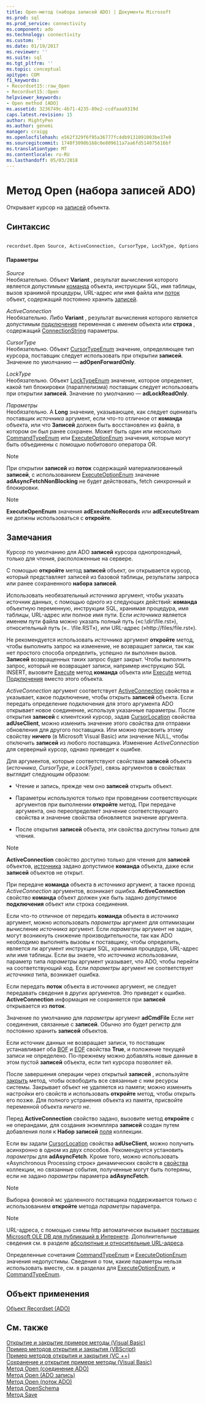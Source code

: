 ```yaml
---
title: Open-метод (набора записей ADO) | Документы Microsoft
ms.prod: sql
ms.prod_service: connectivity
ms.component: ado
ms.technology: connectivity
ms.custom: ''
ms.date: 01/19/2017
ms.reviewer: ''
ms.suite: sql
ms.tgt_pltfrm: ''
ms.topic: conceptual
apitype: COM
f1_keywords:
- Recordset15::raw_Open
- Recordset15::Open
helpviewer_keywords:
- Open method [ADO]
ms.assetid: 3236749c-4b71-4235-89e2-ccdfaaa9319d
caps.latest.revision: 15
author: MightyPen
ms.author: genemi
manager: craigg
ms.openlocfilehash: e562f329f6f95a36777fc4db9131091003be37e0
ms.sourcegitcommit: 1740f3090b168c0e809611a7aa6fd514075616bf
ms.translationtype: MT
ms.contentlocale: ru-RU
ms.lasthandoff: 05/03/2018
---
```

# <a name="open-method-ado-recordset"></a>Метод Open (набора записей ADO)
Открывает курсор на [записей](../../../ado/reference/ado-api/recordset-object-ado.md) объекта.  
  
## <a name="syntax"></a>Синтаксис  
  
```  
  
recordset.Open Source, ActiveConnection, CursorType, LockType, Options  
```  
  
#### <a name="parameters"></a>Параметры  
 *Source*  
 Необязательно. Объект **Variant** , результат вычисления которого является допустимым [команда](../../../ado/reference/ado-api/command-object-ado.md) объекта, инструкции SQL, имя таблицы, вызов хранимой процедуры, URL-адрес или имя файла или [поток](../../../ado/reference/ado-api/stream-object-ado.md) объект, содержащий постоянно хранить [записей](../../../ado/reference/ado-api/recordset-object-ado.md).  
  
 *ActiveConnection*  
 Необязательно. Либо **Variant** , результат вычисления которого является допустимым [подключения](../../../ado/reference/ado-api/connection-object-ado.md) переменная с именем объекта или **строка** , содержащий [ConnectionString](../../../ado/reference/ado-api/connectionstring-property-ado.md) параметры.  
  
 *CursorType*  
 Необязательно. Объект [CursorTypeEnum](../../../ado/reference/ado-api/cursortypeenum.md) значение, определяющее тип курсора, поставщик следует использовать при открытии **записей**. Значение по умолчанию — **adOpenForwardOnly**.  
  
 *LockType*  
 Необязательно. Объект [LockTypeEnum](../../../ado/reference/ado-api/locktypeenum.md) значение, которое определяет, какой тип блокировки (параллелизма) поставщик следует использовать при открытии **записей**. Значение по умолчанию — **adLockReadOnly**.  
  
 *Параметры*  
 Необязательно. A **Long** значение, указывающее, как следует оценивать поставщик *источника* аргумент, если что-то отличное от **команда** объекта, или что **Записей** должен быть восстановлен из файла, в котором он был ранее сохранен. Может быть один или несколько [CommandTypeEnum](../../../ado/reference/ado-api/commandtypeenum.md) или [ExecuteOptionEnum](../../../ado/reference/ado-api/executeoptionenum.md) значения, которые могут быть объединены с помощью побитового оператора OR.  
  
> [!NOTE]
>  При открытии **записей** из **поток** содержащий материализованный **записей**, с использованием [ExecuteOptionEnum](../../../ado/reference/ado-api/executeoptionenum.md) значение **adAsyncFetchNonBlocking** не будет действовать, fetch синхронный и блокировки.  
  
> [!NOTE]
>  **ExecuteOpenEnum** значения **adExecuteNoRecords** или **adExecuteStream** не должны использоваться с **откройте**.  
  
## <a name="remarks"></a>Замечания  
 Курсор по умолчанию для ADO **записей** курсора однопроходный, только для чтения, расположенные на сервере.  
  
 С помощью **откройте** метод **записей** объект, он открывается курсор, который представляет записей из базовой таблицы, результаты запроса или ранее сохраненного **набора записей**.  
  
 Использовать необязательный *источника* аргумент, чтобы указать источник данных, с помощью одного из следующих действий: **команда** объектную переменную, инструкции SQL, хранимая процедура, имя таблицы, URL-адрес или полное имя пути. Если *источника* является именем пути файла можно указать полный путь («c:\dir\file.rst»), относительный путь («.. \file.RST»), или URL-адрес (»http://files/file.rst«).  
  
 Не рекомендуется использовать *источника* аргумент **откройте** метод, чтобы выполнить запрос на изменение, не возвращает записи, так как нет простого способа определить, успешно ли выполнен вызов. **Записей** возвращенных таких запрос будет закрыт. Чтобы выполнить запрос, который не возвращает записи, например инструкцию SQL INSERT, вызовите [Execute](../../../ado/reference/ado-api/execute-method-ado-command.md) метод **команда** объекта или [Execute](../../../ado/reference/ado-api/execute-method-ado-connection.md) метод [Подключения](../../../ado/reference/ado-api/connection-object-ado.md) вместо этого объекта.  
  
 *ActiveConnection* аргумент соответствует [ActiveConnection](../../../ado/reference/ado-api/activeconnection-property-ado.md) свойства и указывает, какое подключение, чтобы открыть **записей** объекта. Если передать определение подключения для этого аргумента ADO открывает новое соединение, используя указанные параметры. После открытия **записей** с клиентский курсор, задав [CursorLocation](../../../ado/reference/ado-api/cursorlocation-property-ado.md) свойства **adUseClient**, можно изменить значение этого свойства для отправки обновления для другого поставщика. Или можно присвоить этому свойству **ничего** (в Microsoft Visual Basic) или значение NULL, чтобы отключить **записей** из любого поставщика. Изменение *ActiveConnection* для серверный курсор, однако приведет к ошибке.  
  
 Для аргументов, которые соответствуют свойствам **записей** объекта (*источника*, *CursorType*, и *LockType*), связь аргументов в свойствах выглядит следующим образом:  
  
-   Чтение и запись, прежде чем оно **записей** открыть объект.  
  
-   Параметры используются только при проведении соответствующих аргументов при выполнении **откройте** метод. При передаче аргумента, оно переопределяет значение соответствующего свойства и значение свойства обновляется значение аргумента.  
  
-   После открытия **записей** объекта, эти свойства доступны только для чтения.  
  
> [!NOTE]
>  **ActiveConnection** свойство доступно только для чтения для **записей** объектов, [источника](../../../ado/reference/ado-api/source-property-ado-recordset.md) задано допустимое **команда** объекта, даже если **записей** объектов не открыт.  
  
 При передаче **команда** объекта в *источника* аргумент, а также проход *ActiveConnection* аргументов, возникает ошибка. **ActiveConnection** свойство **команда** объект должен уже быть задано допустимое **подключения** объект или строка соединения.  
  
 Если что-то отличное от передать **команда** объекта в *источника* аргумент, можно использовать *параметры* аргумент для оптимизации вычисление *источника*  аргумент. Если *параметры* аргумент не задан, могут возникнуть снижение производительности, так как ADO необходимо выполнять вызовы к поставщику, чтобы определить, является ли аргумент инструкции SQL, хранимая процедура, URL-адрес или имя таблицы. Если вы знаете, что *источника* использовании, параметр типа *параметры* аргумент указывает, что ADO, чтобы перейти на соответствующий код. Если *параметры* аргумент не соответствует *источника* типа, возникает ошибка.  
  
 Если передать **поток** объекта в *источника* аргумент, не следует передавать сведения в других аргументов. Это приведет к ошибке. **ActiveConnection** информация не сохраняется при **записей** открывается из **поток**.  
  
 Значение по умолчанию для *параметры* аргумент **adCmdFile** Если нет соединения, связанные с **записей**. Обычно это будет регистр для постоянно хранить **записей** объектов.  
  
 Если источник данных не возвращает записи, то поставщик устанавливает оба [BOF](../../../ado/reference/ado-api/bof-eof-properties-ado.md) и [EOF](../../../ado/reference/ado-api/bof-eof-properties-ado.md) свойства **True**, и положение текущей записи не определено. По-прежнему можно добавлять новые данные в этом пустой **записей** объекта, если тип курсора позволяет ей.  
  
 После завершения операции через открытый **записей** , используйте [закрыть](../../../ado/reference/ado-api/close-method-ado.md) метод, чтобы освободить все связанные с ним ресурсы системы. Закрывает объект не удаляется из памяти; можно изменить настройки его свойств и использовать **откройте** метод, чтобы открыть его позже. Для полного устранения объекта из памяти, присвойте переменной объекта *ничего не*.  
  
 Перед **ActiveConnection** свойство задано, вызовите метод **откройте** с не операндами, для создания экземпляра **записей** создан путем добавления поля к  **Набор записей** [поля](../../../ado/reference/ado-api/fields-collection-ado.md) коллекции.  
  
 Если вы задали [CursorLocation](../../../ado/reference/ado-api/cursorlocation-property-ado.md) свойства **adUseClient**, можно получить асинхронно в одном из двух способов. Рекомендуется установить *параметры* для **adAsyncFetch**. Кроме того, можно использовать «Asynchronous Processing строк» динамических свойств в [свойства](../../../ado/reference/ado-api/properties-collection-ado.md) коллекции, но связанные события, полученные могут быть потеряны, если не задано *параметры* параметра **adAsyncFetch**.  
  
> [!NOTE]
>  Выборка фоновой мс удаленного поставщика поддерживается только с использованием **откройте** метода *параметры* параметра.  
  
> [!NOTE]
>  URL-адреса, с помощью схемы http автоматически вызывает [поставщик Microsoft OLE DB для публикаций в Интернете](../../../ado/guide/appendixes/microsoft-ole-db-provider-for-internet-publishing.md). Дополнительные сведения см. в разделе [абсолютные и относительные URL-адреса](../../../ado/guide/data/absolute-and-relative-urls.md).  
  
 Определенные сочетания [CommandTypeEnum](../../../ado/reference/ado-api/commandtypeenum.md) и [ExecuteOptionEnum](../../../ado/reference/ado-api/executeoptionenum.md) значения недопустимы. Сведения о том, какие параметры нельзя использовать вместе, см. в разделах для [ExecuteOptionEnum](../../../ado/reference/ado-api/executeoptionenum.md), и [CommandTypeEnum](../../../ado/reference/ado-api/commandtypeenum.md).  
  
## <a name="applies-to"></a>Объект применения  
 [Объект Recordset (ADO)](../../../ado/reference/ado-api/recordset-object-ado.md)  
  
## <a name="see-also"></a>См. также  
 [Открытие и закрытие примере методы (Visual Basic)](../../../ado/reference/ado-api/open-and-close-methods-example-vb.md)   
 [Пример методов открытия и закрытия (VBScript)](../../../ado/reference/ado-api/open-and-close-methods-example-vbscript.md)   
 [Пример методов открытия и закрытия (VC ++)](../../../ado/reference/ado-api/open-and-close-methods-example-vc.md)   
 [Сохранение и открытие примере методы (Visual Basic)](../../../ado/reference/ado-api/save-and-open-methods-example-vb.md)   
 [Метод Open (соединение ADO)](../../../ado/reference/ado-api/open-method-ado-connection.md)   
 [Метод Open (ADO запись)](../../../ado/reference/ado-api/open-method-ado-record.md)   
 [Метод Open (поток ADO)](../../../ado/reference/ado-api/open-method-ado-stream.md)   
 [Метод OpenSchema](../../../ado/reference/ado-api/openschema-method.md)   
 [Метод Save](../../../ado/reference/ado-api/save-method.md)
